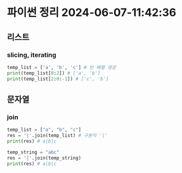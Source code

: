 # 파이썬 정리 2024-06-07-11:42:36
## 리스트
### slicing, iterating
```python
temp_list = ['a', 'b', 'c'] # 빈 배열 생성
print(temp_list[0:2]) # ['a', 'b']
print(temp_list[2:0:-1]) # ['c', 'b']
```

## 문자열

### join

```python
temp_list = ["a", "b", "c"]
res = '|'.join(temp_list) # 구분자 '|'
print(res) # a|b|c

temp_string = "abc"
res = '|'.join(temp_string)
print(res) # a|b|c
```